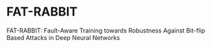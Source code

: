 # FAT-RABBIT
FAT-RABBIT: Fault-Aware Training towards Robustness Against Bit-flip Based Attacks in Deep Neural Networks
